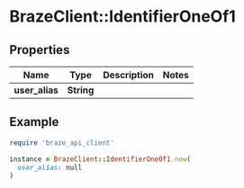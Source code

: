 # BrazeClient::IdentifierOneOf1

## Properties

| Name | Type | Description | Notes |
| ---- | ---- | ----------- | ----- |
| **user_alias** | **String** |  |  |

## Example

```ruby
require 'braze_api_client'

instance = BrazeClient::IdentifierOneOf1.new(
  user_alias: null
)
```

